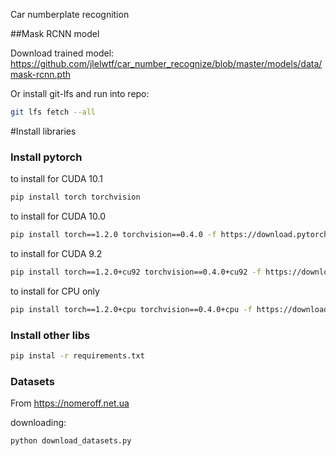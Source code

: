 Car numberplate recognition


##Mask RCNN model

Download trained model: https://github.com/jlelwtf/car_number_recognize/blob/master/models/data/mask-rcnn.pth

Or install git-lfs and run into repo:
```bash
git lfs fetch --all
```

#Install libraries
### Install pytorch
to install for CUDA 10.1
```bash
pip install torch torchvision
```

to install for CUDA 10.0
```bash
pip install torch==1.2.0 torchvision==0.4.0 -f https://download.pytorch.org/whl/torch_stable.html
```
to install for CUDA 9.2
```bash
pip install torch==1.2.0+cu92 torchvision==0.4.0+cu92 -f https://download.pytorch.org/whl/torch_stable.html
```
to install for CPU only
```bash
pip install torch==1.2.0+cpu torchvision==0.4.0+cpu -f https://download.pytorch.org/whl/torch_stable.html
```

### Install other libs

```bash
pip instal -r requirements.txt
```

### Datasets
From https://nomeroff.net.ua

downloading:
```
python download_datasets.py
```

